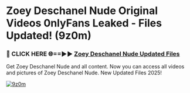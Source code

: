 # Zoey Deschanel Nude Original Videos 0nlyFans Leaked - Files Updated! (9z0m)

<h3>🔴 CLICK HERE 🌐==►► <a href="https://tinyurl.com/5h6xmrr3" rel="nofollow">Zoey Deschanel Nude Updated Files</a></h3>

Get Zoey Deschanel Nude and all content. Now you can access all videos and pictures of Zoey Deschanel Nude. New Updated Files 2025!

[![9z0m](https://i.imgur.com/KVD873Z.gif)](https://tinyurl.com/5h6xmrr3)
